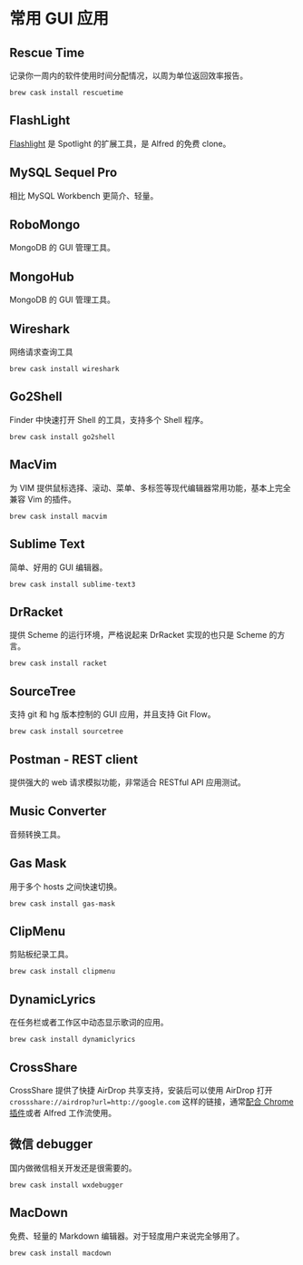 # 常用 GUI 应用

## Rescue Time

记录你一周内的软件使用时间分配情况，以周为单位返回效率报告。

    brew cask install rescuetime


## FlashLight

[Flashlight](http://flashlight.nateparrott.com/plugin/quicksearch) 是 Spotlight
的扩展工具，是 Alfred 的免费 clone。


## MySQL Sequel Pro

相比 MySQL Workbench 更简介、轻量。


## RoboMongo

MongoDB 的 GUI 管理工具。


## MongoHub

MongoDB 的 GUI 管理工具。


## Wireshark

网络请求查询工具

    brew cask install wireshark


## Go2Shell

Finder 中快速打开 Shell 的工具，支持多个 Shell 程序。

    brew cask install go2shell


## MacVim

为 VIM 提供鼠标选择、滚动、菜单、多标签等现代编辑器常用功能，基本上完全兼容
Vim 的插件。

    brew cask install macvim

## Sublime Text

简单、好用的 GUI 编辑器。

    brew cask install sublime-text3


## DrRacket

提供 Scheme 的运行环境，严格说起来 DrRacket 实现的也只是 Scheme 的方言。

    brew cask install racket


## SourceTree

支持 git 和 hg 版本控制的 GUI 应用，并且支持 Git Flow。

    brew cask install sourcetree


## Postman - REST client

提供强大的 web 请求模拟功能，非常适合 RESTful API 应用测试。


## Music Converter

音频转换工具。


## Gas Mask

用于多个 hosts 之间快速切换。

    brew cask install gas-mask


## ClipMenu

剪贴板纪录工具。

    brew cask install clipmenu


## DynamicLyrics

在任务栏或者工作区中动态显示歌词的应用。

    brew cask install dynamiclyrics


## CrossShare

CrossShare 提供了快捷 AirDrop 共享支持，安装后可以使用 AirDrop 打开
``crossshare://airdrop?url=http://google.com`` 这样的链接，通常[配合 Chrome
插件](http://blog.windrunner.info/pages/chrome-plugin.html#cross-share-airdrop)或者
Alfred 工作流使用。


## 微信 debugger

国内做微信相关开发还是很需要的。

    brew cask install wxdebugger


## MacDown

免费、轻量的 Markdown 编辑器。对于轻度用户来说完全够用了。

    brew cask install macdown


